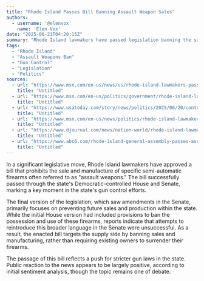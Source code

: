 ```yaml
---
title: "Rhode Island Passes Bill Banning Assault Weapon Sales"
authors:
  - username: '@elenvox'
    name: 'Elen Vox'
date: "2025-06-21T04:20:15Z"
summary: "Rhode Island lawmakers have passed legislation banning the sale and manufacture of certain semi-automatic firearms, a move met with largely positive sentiment amidst ongoing national debate on gun control."
tags:
  - "Rhode Island"
  - "Assault Weapons Ban"
  - "Gun Control"
  - "Legislation"
  - "Politics"
sources:
  - url: "https://www.msn.com/en-us/news/us/rhode-island-lawmakers-pass-bill-to-ban-sales-of-assault-weapons/ar-AA1H87Yf"
    title: "Untitled"
  - url: "https://www.msn.com/en-us/politics/government/rhode-island-lawmakers-pass-bill-to-ban-sales-of-assault-weapons/ar-AA1H83RG"
    title: "Untitled"
  - url: "https://www.usatoday.com/story/news/politics/2025/06/20/controversial-ri-assault-weapons-bill-makes-its-last-stand/84286207007/"
    title: "Untitled"
  - url: "https://www.msn.com/en-us/news/politics/rhode-island-lawmakers-approve-modified-assault-style-weapons-ban-bill/ar-AA1H62Jd"
    title: "Untitled"
  - url: "https://www.djournal.com/news/nation-world/rhode-island-lawmakers-pass-bill-to-ban-sales-of-certain-semiautomatic-rifles-commonly-referred-to/article_42e4bbe9-56b1-514b-8b2c-c4077a2889b6.html"
    title: "Untitled"
  - url: "https://www.abc6.com/rhode-island-general-assembly-passes-assault-weapons-ban/"
    title: "Untitled"
---
```


In a significant legislative move, Rhode Island lawmakers have approved a bill that prohibits the sale and manufacture of specific semi-automatic firearms often referred to as "assault weapons." The bill successfully passed through the state's Democratic-controlled House and Senate, marking a key moment in the state's gun control efforts.

The final version of the legislation, which saw amendments in the Senate, primarily focuses on preventing future sales and production within the state. While the initial House version had included provisions to ban the possession and use of these firearms, reports indicate that attempts to reintroduce this broader language in the Senate were unsuccessful. As a result, the enacted bill targets the supply side by banning sales and manufacturing, rather than requiring existing owners to surrender their firearms.

The passage of this bill reflects a push for stricter gun laws in the state. Public reaction to the news appears to be largely positive, according to initial sentiment analysis, though the topic remains one of debate.

